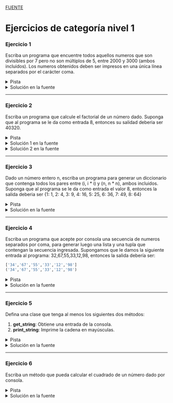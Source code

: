 [FUENTE](https://github.com/Abhijeet199/Python3-excercise-questions)

# Ejercicios de categoría nivel 1

### Ejercicio 1

Escriba un programa que encuentre todos aquellos numeros que son divisibles por 7 pero no son múltiplos de 5, entre 2000 y 3000 (ambos incluidos). Los numeros obtenidos deben ser impresos en una única línea separados por el carácter coma.

<details>
    <summary>Pista</summary>
    <pre>
        Considere usar el método range(start, end)
    </pre>
</details>


<details>
    <summary>Solución en la fuente</summary>
    <pre>
        lst = []
        for n in range(2000, 3201):
            if n%7==0 and n%5 !=0:
                lst.append(str(n))
        print(','.join(lst))
    </pre>
</details>

-------

### Ejercicio 2

Escriba un programa que calcule el factorial de un número dado. Suponga que al programa se le da como entrada 8, entonces su salidad deberia ser 40320.

<details>
    <summary>Pista</summary>
    <pre>
        Para los casos donde a la pregunta se le suministran datos de entrada, suponemos que son entradas de consola.
    </pre>
</details>

<details>
    <summary>Solución 1 en la fuente</summary>
    <pre>
        n = int(input())
        f = 1
        for in in range(2, n+1):
            f *= i
        print(f)
    </pre>
</details>

<details>
    <summary>Solución 2 en la fuente</summary>
    <pre>
        def fact(n):
            if n==1:
                return 1
            return n*fact(n-1)
    </pre>
</details>

------

### Ejercicio 3

Dado un número entero n, escriba un programa para generar un diccionario que contenga todos los pares entre (i, i * i) y (n, n * n), ambos incluidos. Suponga que al programa se le da como entrada el valor 8, entonces la salida deberia ser {1: 1, 2: 4, 3: 9, 4: 16, 5: 25, 6: 36, 7: 49, 8: 64}

<details>
    <summary>Pista</summary>
    <pre>
        Para los casos donde a la pregunta se le suministran datos de entrada, suponemos que son entradas de consola.
    </pre>
</details>

<details>
    <summary>Solución en la fuente</summary>
    <pre>
        n = int(input())
        d = {}
        for i in range(1, n+1):
            d[i] = i*i
        print(d)
    </pre>
</details>

------

### Ejercicio 4

Escriba un programa que acepte por consola una secuencia de numeros separados por coma, para generar luego una lista y una tupla que contengan la secuencia ingresada. Supongamos que le damos la siguiente entrada al programa: 32,67,55,33,12,98, entonces la salida debería ser:
```python
['34','67','55','33','12','98']
('34','67','55','33','12','98')
```

<details>
    <summary>Pista</summary>
    <pre>
        En casos donde a la pregunta se le suministran datos de entrada, suponemos que son entradas de consola.
        El método tuple() puede convertir la lista a tupla.
    </pre>
</details>

<details>
    <summary>Solución en la fuente</summary>
    <pre>
        lst = input().split(',')
        tup = tuple(lst)
        print(lst)
        print(tup)
    </pre>
</details>

------

### Ejercicio 5

Defina una clase que tenga al menos los siguientes dos métodos:

1. **get_string**: Obtiene una entrada de la consola.
2. **print_string**: Imprime la cadena en mayúsculas.

<details>
    <summary>Pista</summary>
    <pre>
        Use el método __init__ para construir algunos parámetros.
    </pre>
</details>

<details>
    <summary>Solución en la fuente</summary>
    <pre>
        class InputOutputString:
            def __init__(self):
                self.string = ''

            def get_string(self):
                self.string = input()

            def print_string(self):
                print(self.string)

        obj = InputOutputString()
        obj.get_string()
        obj.print_string()
    </pre>
</details>

------

### Ejercicio 6

Escriba un método que pueda calcular el cuadrado de un número dado por consola.

<details>
    <summary>Pista</summary>
    <pre>
        Use el operador **
    </pre>
</details>

<details>
    <summary>Solución en la fuente</summary>
    <pre>
        def sqr(n):
            return n**2

        num = int(input())
        print(sqr(num))
    </pre>
</details>
